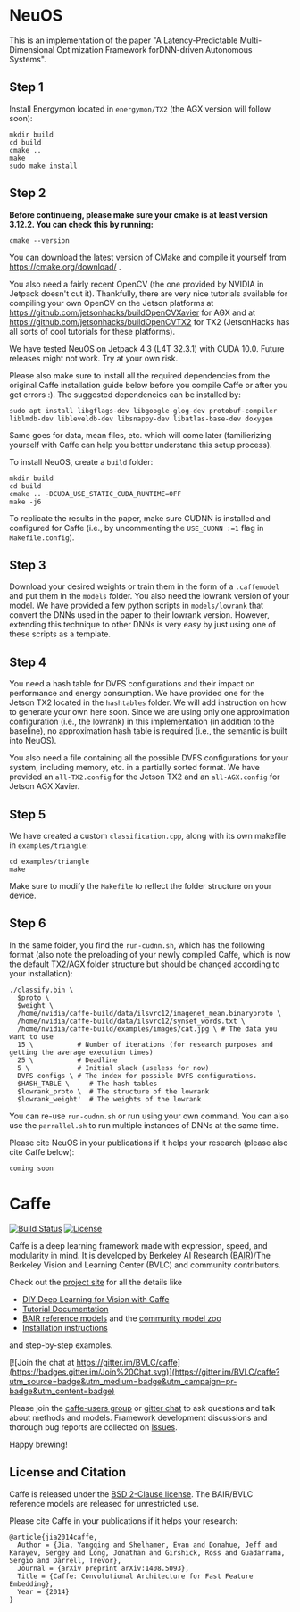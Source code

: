 # NeuOS
This is an implementation of the paper "A Latency-Predictable Multi-Dimensional Optimization Framework forDNN-driven Autonomous Systems". 

## Step 1
Install Energymon located in ``energymon/TX2`` (the AGX version will follow soon):

    mkdir build
    cd build
    cmake ..
    make
    sudo make install

## Step 2
**Before continueing, please make sure your cmake is at least version 3.12.2. You can check this by running:**
    
    cmake --version
You can download the latest version of CMake and compile it yourself from https://cmake.org/download/ .

You also need a fairly recent OpenCV (the one provided by NVIDIA in Jetpack doesn't cut it). Thankfully, there are very nice tutorials available for compiling your own OpenCV on the Jetson platforms at https://github.com/jetsonhacks/buildOpenCVXavier for AGX and at https://github.com/jetsonhacks/buildOpenCVTX2 for TX2 (JetsonHacks has all sorts of cool tutorials for these platforms).

We have tested NeuOS on Jetpack 4.3 (L4T 32.3.1) with CUDA 10.0. Future releases might not work. Try at your own risk. 

Please also make sure to install all the required dependencies from the original Caffe installation guide below before you compile Caffe or after you get errors :). The suggested dependencies can be installed by:

    sudo apt install libgflags-dev libgoogle-glog-dev protobuf-compiler liblmdb-dev libleveldb-dev libsnappy-dev libatlas-base-dev doxygen

Same goes for data, mean files, etc. which will come later (familierizing yourself with Caffe can help you better understand this setup process). 

To install NeuOS, create a ``build`` folder:

    mkdir build
    cd build
    cmake .. -DCUDA_USE_STATIC_CUDA_RUNTIME=OFF
    make -j6

To replicate the results in the paper, make sure CUDNN is installed and configured for Caffe (i.e., by uncommenting the ``USE_CUDNN :=1`` flag in ``Makefile.config``).


## Step 3
Download your desired weights or train them in the form of a ``.caffemodel`` and put them in the ``models`` folder. You also need the lowrank version of your model. We have provided a few python scripts in ``models/lowrank`` that convert the DNNs used in the paper to their lowrank version. However, extending this technique to other DNNs is very easy by just using one of these scripts as a template.

## Step 4
You need a hash table for DVFS configurations and their impact on performance and energy consumption. We have provided one for the Jetson TX2 located in the ``hashtables`` folder. We will add instruction on how to generate your own here soon. Since we are using only one approximation configuration (i.e., the lowrank) in this implementation (in addition to the baseline), no approximation hash table is required (i.e., the semantic is built into NeuOS).

You also need a file containing all the possible DVFS configurations for your system, including memory, etc. in a partially sorted format. We have provided an ``all-TX2.config`` for the Jetson TX2 and an ``all-AGX.config`` for Jetson AGX Xavier.

## Step 5
We have created a custom ``classification.cpp``, along with its own makefile in ``examples/triangle``:

    cd examples/triangle
    make

Make sure to modify the ``Makefile`` to reflect the folder structure on your device.

## Step 6
In the same folder, you find the ``run-cudnn.sh``, which has the following format (also note the preloading of your newly compiled Caffe, which is now the default TX2/AGX folder structure but should be changed according to your installation):

    ./classify.bin \
      $proto \
      $weight \
      /home/nvidia/caffe-build/data/ilsvrc12/imagenet_mean.binaryproto \
      /home/nvidia/caffe-build/data/ilsvrc12/synset_words.txt \
      /home/nvidia/caffe-build/examples/images/cat.jpg \ # The data you want to use
      15 \	         # Number of iterations (for research purposes and getting the average execution times)
      25 \           # Deadline
      5 \            # Initial slack (useless for now)
      DVFS configs \ # The index for possible DVFS configurations.
      $HASH_TABLE \     # The hash tables
      $lowrank_proto \  # The structure of the lowrank
      $lowrank_weight'  # The weights of the lowrank
    

You can re-use ``run-cudnn.sh`` or run using your own command. You can also use the ``parrallel.sh`` to run multiple instances of DNNs at the same time.

Please cite NeuOS in your publications if it helps your research (please also cite Caffe below):

    coming soon

# Caffe

[![Build Status](https://travis-ci.org/BVLC/caffe.svg?branch=master)](https://travis-ci.org/BVLC/caffe)
[![License](https://img.shields.io/badge/license-BSD-blue.svg)](LICENSE)

Caffe is a deep learning framework made with expression, speed, and modularity in mind.
It is developed by Berkeley AI Research ([BAIR](http://bair.berkeley.edu))/The Berkeley Vision and Learning Center (BVLC) and community contributors.

Check out the [project site](http://caffe.berkeleyvision.org) for all the details like

- [DIY Deep Learning for Vision with Caffe](https://docs.google.com/presentation/d/1UeKXVgRvvxg9OUdh_UiC5G71UMscNPlvArsWER41PsU/edit#slide=id.p)
- [Tutorial Documentation](http://caffe.berkeleyvision.org/tutorial/)
- [BAIR reference models](http://caffe.berkeleyvision.org/model_zoo.html) and the [community model zoo](https://github.com/BVLC/caffe/wiki/Model-Zoo)
- [Installation instructions](http://caffe.berkeleyvision.org/installation.html)

and step-by-step examples.

[![Join the chat at https://gitter.im/BVLC/caffe](https://badges.gitter.im/Join%20Chat.svg)](https://gitter.im/BVLC/caffe?utm_source=badge&utm_medium=badge&utm_campaign=pr-badge&utm_content=badge)

Please join the [caffe-users group](https://groups.google.com/forum/#!forum/caffe-users) or [gitter chat](https://gitter.im/BVLC/caffe) to ask questions and talk about methods and models.
Framework development discussions and thorough bug reports are collected on [Issues](https://github.com/BVLC/caffe/issues).

Happy brewing!

## License and Citation

Caffe is released under the [BSD 2-Clause license](https://github.com/BVLC/caffe/blob/master/LICENSE).
The BAIR/BVLC reference models are released for unrestricted use.

Please cite Caffe in your publications if it helps your research:

    @article{jia2014caffe,
      Author = {Jia, Yangqing and Shelhamer, Evan and Donahue, Jeff and Karayev, Sergey and Long, Jonathan and Girshick, Ross and Guadarrama, Sergio and Darrell, Trevor},
      Journal = {arXiv preprint arXiv:1408.5093},
      Title = {Caffe: Convolutional Architecture for Fast Feature Embedding},
      Year = {2014}
    }
